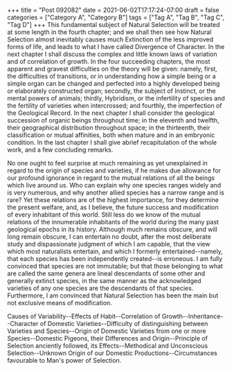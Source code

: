 +++
title = "Post 092082"
date = 2021-06-02T17:17:24-07:00
draft = false
categories = ["Category A", "Category B"]
tags = ["Tag A", "Tag B", "Tag C", "Tag D"]
+++
This fundamental subject of Natural Selection will be treated at some length in the fourth chapter; and we shall then see how Natural Selection almost inevitably causes much Extinction of the less improved forms of life, and leads to what I have called Divergence of Character. In the next chapter I shall discuss the complex and little known laws of variation and of correlation of growth. In the four succeeding chapters, the most apparent and gravest difficulties on the theory will be given: namely, first, the difficulties of transitions, or in understanding how a simple being or a simple organ can be changed and perfected into a highly developed being or elaborately constructed organ; secondly, the subject of Instinct, or the mental powers of animals; thirdly, Hybridism, or the infertility of species and the fertility of varieties when intercrossed; and fourthly, the imperfection of the Geological Record. In the next chapter I shall consider the geological succession of organic beings throughout time; in the eleventh and twelfth, their geographical distribution throughout space; in the thirteenth, their classification or mutual affinities, both when mature and in an embryonic condition. In the last chapter I shall give abrief recapitulation of the whole work, and a few concluding remarks.

No one ought to feel surprise at much remaining as yet unexplained in regard to the origin of species and varieties, if he makes due allowance for our profound ignorance in regard to the mutual relations of all the beings which live around us. Who can explain why one species ranges widely and is very numerous, and why another allied species has a narrow range and is rare? Yet these relations are of the highest importance, for they determine the present welfare, and, as I believe, the future success and modification of every inhabitant of this world. Still less do we know of the mutual relations of the innumerable inhabitants of the world during the many past geological epochs in its history. Although much remains obscure, and will long remain obscure, I can entertain no doubt, after the most deliberate study and dispassionate judgment of which I am capable, that the view which most naturalists entertain, and which I formerly entertained--namely, that each species has been independently created--is erroneous. I am fully convinced that species are not immutable; but that those belonging to what are called the same genera are lineal descendants of some other and generally extinct species, in the same manner as the acknowledged varieties of any one species are the descendants of that species. Furthermore, I am convinced that Natural Selection has been the main but not exclusive means of modification.

Causes of Variability--Effects of Habit--Correlation of Growth--Inheritance--Character of Domestic Varieties--Difficulty of distinguishing between Varieties and Species--Origin of Domestic Varieties from one or more Species--Domestic Pigeons, their Differences and Origin--Principle of Selection anciently followed, its Effects--Methodical and Unconscious Selection--Unknown Origin of our Domestic Productions--Circumstances favourable to Man's power of Selection.
